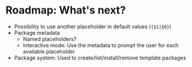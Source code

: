 Roadmap: What's next?
===

- Possibility to use another placeholder in default values (`{$1|$0}`)
- Package metadata
  - Named placeholders?
  - Interactive mode: Use the metadata to prompt the user for each available placeholder
- Package system: Used to create/list/install/remove template packages